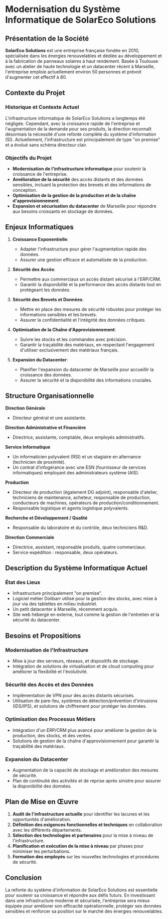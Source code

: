 # Modernisation du Système Informatique de SolarEco Solutions

## Présentation de la Société

**SolarEco Solutions** est une entreprise française fondée en 2010, spécialisée dans les énergies renouvelables et dédiée au développement et à la fabrication de panneaux solaires à haut rendement. Basée à Toulouse avec un atelier de haute technologie et un datacenter récent à Marseille, l'entreprise emploie actuellement environ 50 personnes et prévoit d'augmenter cet effectif à 80.

## Contexte du Projet

### Historique et Contexte Actuel

L'infrastructure informatique de SolarEco Solutions a longtemps été négligée. Cependant, avec la croissance rapide de l'entreprise et l'augmentation de la demande pour ses produits, la direction reconnaît désormais la nécessité d'une refonte complète du système d'information (SI). Actuellement, l'infrastructure est principalement de type "on premise" et a évolué sans schéma directeur clair.

### Objectifs du Projet

- **Modernisation de l'infrastructure informatique** pour soutenir la croissance de l'entreprise.
- **Amélioration de la sécurité** des accès distants et des données sensibles, incluant la protection des brevets et des informations de conception.
- **Optimisation de la gestion de la production et de la chaîne d'approvisionnement**.
- **Expansion et sécurisation du datacenter** de Marseille pour répondre aux besoins croissants en stockage de données.

## Enjeux Informatiques

1. **Croissance Exponentielle**:

   - Adapter l'infrastructure pour gérer l'augmentation rapide des données.
   - Assurer une gestion efficace et automatisée de la production.

2. **Sécurité des Accès**:

   - Permettre aux commerciaux un accès distant sécurisé à l'ERP/CRM.
   - Garantir la disponibilité et la performance des accès distants tout en protégeant les données.

3. **Sécurité des Brevets et Données**:

   - Mettre en place des mesures de sécurité robustes pour protéger les informations sensibles et les brevets.
   - Assurer la confidentialité et l'intégrité des données critiques.

4. **Optimisation de la Chaîne d'Approvisionnement**:

   - Suivre les stocks et les commandes avec précision.
   - Garantir la traçabilité des matériaux, en respectant l'engagement d'utiliser exclusivement des matériaux français.

5. **Expansion du Datacenter**:
   - Planifier l'expansion du datacenter de Marseille pour accueillir la croissance des données.
   - Assurer la sécurité et la disponibilité des informations cruciales.

## Structure Organisationnelle

**Direction Générale**

- Directeur général et une assistante.

**Direction Administrative et Financière**

- Directrice, assistante, comptable, deux employés administratifs.

**Service Informatique**

- Un informaticien polyvalent (RSI) et un stagiaire en alternance (technicien de proximité).
- Un contrat d’infogérance avec une ESN (fournisseur de services informatiques) employant des administrateurs système (AIS).

**Production**

- Directeur de production (également DG adjoint), responsable d'atelier, techniciens de maintenance, acheteur, responsable de production, conducteurs de machines, opérateurs de production/conditionnement.
- Responsable logistique et agents logistique polyvalents.

**Recherche et Développement / Qualité**

- Responsable du laboratoire et du contrôle, deux techniciens R&D.

**Direction Commerciale**

- Directrice, assistant, responsable produits, quatre commerciaux.
- Service expédition : responsable, deux opérateurs.

## Description du Système Informatique Actuel

### État des Lieux

- Infrastructure principalement "on premise".
- Logiciel métier Dolibarr utilisé pour la gestion des stocks, avec mise à jour via des tablettes en milieu industriel.
- Un petit datacenter à Marseille, récemment acquis.
- Site web hébergé en externe, tout comme la gestion de l'entretien et la sécurité du datacenter.

## Besoins et Propositions

### Modernisation de l'Infrastructure

- Mise à jour des serveurs, réseaux, et dispositifs de stockage.
- Intégration de solutions de virtualisation et de cloud computing pour améliorer la flexibilité et l'évolutivité.

### Sécurité des Accès et des Données

- Implémentation de VPN pour des accès distants sécurisés.
- Utilisation de pare-feu, systèmes de détection/prévention d'intrusions (IDS/IPS), et solutions de chiffrement pour protéger les données.

### Optimisation des Processus Métiers

- Intégration d'un ERP/CRM plus avancé pour améliorer la gestion de la production, des stocks, et des ventes.
- Solutions de gestion de la chaîne d'approvisionnement pour garantir la traçabilité des matériaux.

### Expansion du Datacenter

- Augmentation de la capacité de stockage et amélioration des mesures de sécurité.
- Plan de continuité des activités et de reprise après sinistre pour assurer la disponibilité des données.

## Plan de Mise en Œuvre

1. **Audit de l'infrastructure actuelle** pour identifier les lacunes et les opportunités d'amélioration.
2. **Définition des exigences fonctionnelles et techniques** en collaboration avec les différents départements.
3. **Sélection des technologies et partenaires** pour la mise à niveau de l'infrastructure.
4. **Planification et exécution de la mise à niveau** par phases pour minimiser les perturbations.
5. **Formation des employés** sur les nouvelles technologies et procédures de sécurité.

## Conclusion

La refonte du système d'information de SolarEco Solutions est essentielle pour soutenir sa croissance et répondre aux défis futurs. En investissant dans une infrastructure moderne et sécurisée, l'entreprise sera mieux équipée pour améliorer son efficacité opérationnelle, protéger ses données sensibles et renforcer sa position sur le marché des énergies renouvelables.
